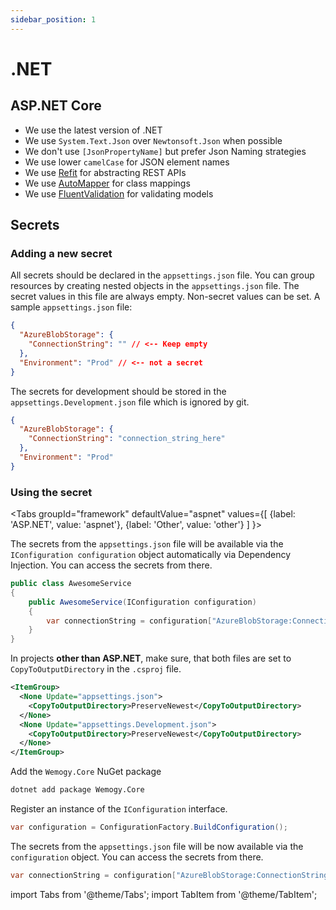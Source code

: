 ```yaml
---
sidebar_position: 1
---
```


# .NET

## ASP.NET Core

- We use the latest version of .NET
- We use `System.Text.Json` over `Newtonsoft.Json` when possible
- We don't use `[JsonPropertyName]` but prefer Json Naming strategies
- We use lower `camelCase` for JSON element names
- We use [Refit](https://github.com/reactiveui/refit) for abstracting REST APIs
- We use [AutoMapper](https://automapper.org/) for class mappings
- We use [FluentValidation](https://github.com/FluentValidation/FluentValidation) for validating models

## Secrets

### Adding a new secret

All secrets should be declared in the `appsettings.json` file. You can group resources by creating nested objects in the `appsettings.json` file. The secret values in this file are always empty. Non-secret values can be set. A sample `appsettings.json` file:

```json
{
  "AzureBlobStorage": {
    "ConnectionString": "" // <-- Keep empty
  },
  "Environment": "Prod" // <-- not a secret
}
```

The secrets for development should be stored in the `appsettings.Development.json` file which is ignored by git.

```json
{
  "AzureBlobStorage": {
    "ConnectionString": "connection_string_here"
  },
  "Environment": "Prod"
}
```

### Using the secret

<Tabs
	groupId="framework"
  defaultValue="aspnet"
  values={[
    {label: 'ASP.NET', value: 'aspnet'},
    {label: 'Other', value: 'other'}
  ]
}>
<TabItem value="aspnet">

The secrets from the `appsettings.json` file will be available via the `IConfiguration configuration` object automatically via Dependency Injection. You can access the secrets from there.

```csharp
public class AwesomeService
{
    public AwesomeService(IConfiguration configuration)
    {
        var connectionString = configuration["AzureBlobStorage:ConnectionString"];
    }
}
```

</TabItem>
<TabItem value="other">

In projects **other than ASP.NET**, make sure, that both files are set to `CopyToOutputDirectory` in the `.csproj` file.

```xml
<ItemGroup>
  <None Update="appsettings.json">
    <CopyToOutputDirectory>PreserveNewest</CopyToOutputDirectory>
  </None>
  <None Update="appsettings.Development.json">
    <CopyToOutputDirectory>PreserveNewest</CopyToOutputDirectory>
  </None>
</ItemGroup>
```

Add the `Wemogy.Core` NuGet package

```bash
dotnet add package Wemogy.Core
```

Register an instance of the `IConfiguration` interface.

```csharp
var configuration = ConfigurationFactory.BuildConfiguration();
```

The secrets from the `appsettings.json` file will be now available via the `configuration` object. You can access the secrets from there.

```csharp
var connectionString = configuration["AzureBlobStorage:ConnectionString"];
```

</TabItem>
</Tabs>

import Tabs from '@theme/Tabs';
import TabItem from '@theme/TabItem';
